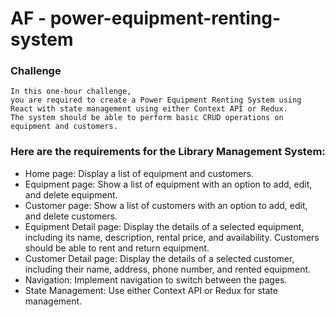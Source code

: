 # AF - power-equipment-renting-system

### Challenge <br>
```
In this one-hour challenge, 
you are required to create a Power Equipment Renting System using React with state management using either Context API or Redux. 
The system should be able to perform basic CRUD operations on equipment and customers.
```
### Here are the requirements for the Library Management System:

 * Home page: Display a list of equipment and customers.
 * Equipment page: Show a list of equipment with an option to add, edit, and delete equipment.
 * Customer page: Show a list of customers with an option to add, edit, and delete customers.
 * Equipment Detail page: Display the details of a selected equipment, including its name, description, rental price, and availability. Customers should be able to rent and return equipment.
 * Customer Detail page: Display the details of a selected customer, including their name, address, phone number, and rented equipment.
 * Navigation: Implement navigation to switch between the pages.
 * State Management: Use either Context API or Redux for state management.
